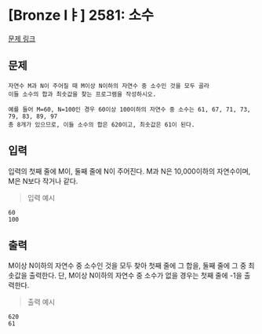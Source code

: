 # [Bronze Iㅑ] 2581: 소수
[문제 링크](https://www.acmicpc.net/problem/2581)

## 문제
```
자연수 M과 N이 주어질 때 M이상 N이하의 자연수 중 소수인 것을 모두 골라 
이들 소수의 합과 최솟값을 찾는 프로그램을 작성하시오.

예를 들어 M=60, N=100인 경우 60이상 100이하의 자연수 중 소수는 61, 67, 71, 73, 79, 83, 89, 97 
총 8개가 있으므로, 이들 소수의 합은 620이고, 최솟값은 61이 된다.
```

## 입력
입력의 첫째 줄에 M이, 둘째 줄에 N이 주어진다.
M과 N은 10,000이하의 자연수이며, M은 N보다 작거나 같다.
> 입력 예시
```
60 
100
```

## 출력
M이상 N이하의 자연수 중 소수인 것을 모두 찾아 첫째 줄에 그 합을, 둘째 줄에 그 중 최솟값을 출력한다. 
단, M이상 N이하의 자연수 중 소수가 없을 경우는 첫째 줄에 -1을 출력한다.
> 출력 예시
```
620
61
```
